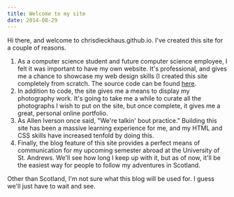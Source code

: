 ```yaml
---
title: Welcome to my site
date: 2014-08-29
---
```


Hi there, and welcome to chrisdieckhaus.github.io. I've created this site for a couple of reasons.

1. As a computer science student and future computer science employee, I felt it was important to have my own website. It's professional, and gives me a chance to showcase my web design skills (I created this site completely from scratch. The source code can be found [here](https://github.com/chrisdieckhaus/chrisdieckhaus.github.io).
2. In addition to code, the site gives me a means to display my photography work. It's going to take me a while to curate all the photographs I wish to put on the site, but once complete, it gives me a great, personal online portfolio.
3. As Allen Iverson once said, "We're talkin' bout practice." Building this site has been a massive learning experience for me, and my HTML and CSS skills have increased tenfold by doing this.
4. Finally, the blog feature of this site provides a perfect means of communication for my upcoming semester abroad at the University of St. Andrews. We'll see how long I keep up with it, but as of now, it'll be the easiest way for people to follow my adventures in Scotland.

Other than Scotland, I'm not sure what this blog will be used for. I guess we'll just have to wait and see.